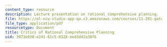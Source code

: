 ```yaml
---
content_type: resource
description: Lecture presentation on rational comprehensive planning.
file: https://ol-ocw-studio-app-qa.s3.amazonaws.com/courses/11-201-gateway-to-the-profession-of-planning-fall-2010/3073e930e24161c58328eed3d42a38f6_MIT11_201F10_ses18_slides.pdf
file_type: application/pdf
resourcetype: Document
title: Critics of Rational Comprehensive Planning
uid: 3073e930-e241-61c5-8328-eed3d42a38f6
---
```

